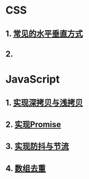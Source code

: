 # CSS

## 1. [常见的水平垂直方式](./css/01-常见的水平垂直方式)

## 2. 

# JavaScript

## 1. [实现深拷贝与浅拷贝](./javascript/01-深拷贝与浅拷贝)

## 2. [实现Promise](./javascript/02-基础版Promise)

## 3. [实现防抖与节流](./javascript/03-防抖与节流)

## 4. [数组去重](./javascript/04-数组去重)